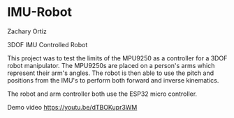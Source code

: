 # IMU-Robot
Zachary Ortiz

3DOF IMU Controlled Robot

This project was to test the limits of the MPU9250 as a controller for a 3DOF robot manipulator. The MPU9250s are placed on a person's arms which represent their arm's angles. The robot is then able to use the pitch and positions from the IMU's to perform both forward and inverse kinematics. 

The robot and arm controller both use the ESP32 micro controller.

Demo video
https://youtu.be/dTBOKupr3WM
